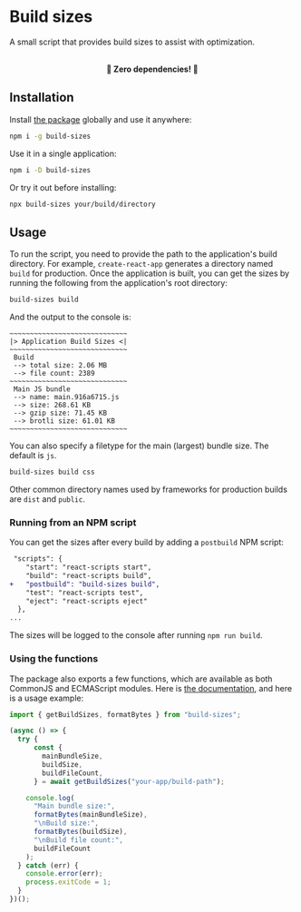 # Build sizes

A small script that provides build sizes to assist with optimization.

<br>
<div align="center">
    <b>🚀 Zero dependencies! 🚀</b>
</div>

## Installation

Install [the package](https://www.npmjs.com/package/build-sizes) globally and use it anywhere:

```bash
npm i -g build-sizes
```

Use it in a single application:

```bash
npm i -D build-sizes
```

Or try it out before installing:

```bash
npx build-sizes your/build/directory
```

## Usage

To run the script, you need to provide the path to the application's build directory. For example, `create-react-app` generates a directory named `build` for production. Once the application is built, you can get the sizes by running the following from the application's root directory:

```bash
build-sizes build
```

And the output to the console is:

```
~~~~~~~~~~~~~~~~~~~~~~~~~~~~~
|> Application Build Sizes <|
~~~~~~~~~~~~~~~~~~~~~~~~~~~~~ 
 Build 
 --> total size: 2.06 MB 
 --> file count: 2389 
~~~~~~~~~~~~~~~~~~~~~~~~~~~~~ 
 Main JS bundle 
 --> name: main.916a6715.js 
 --> size: 268.61 KB 
 --> gzip size: 71.45 KB 
 --> brotli size: 61.01 KB 
~~~~~~~~~~~~~~~~~~~~~~~~~~~~~
```

You can also specify a filetype for the main (largest) bundle size. The default is `js`.

```bash
build-sizes build css
```

Other common directory names used by frameworks for production builds are `dist` and `public`.

### Running from an NPM script

You can get the sizes after every build by adding a `postbuild` NPM script:

```diff
 "scripts": {
    "start": "react-scripts start",
    "build": "react-scripts build",
+   "postbuild": "build-sizes build",
    "test": "react-scripts test",
    "eject": "react-scripts eject"
  },
...
```

The sizes will be logged to the console after running `npm run build`.

### Using the functions

The package also exports a few functions, which are available as both CommonJS and ECMAScript modules. Here is [the documentation](https://benelan.github.io/build-sizes/global.html), and here is a usage example:

```js
import { getBuildSizes, formatBytes } from "build-sizes";

(async () => {
  try {
      const {
        mainBundleSize,
        buildSize,
        buildFileCount,
      } = await getBuildSizes("your-app/build-path");

    console.log(
      "Main bundle size:",
      formatBytes(mainBundleSize),
      "\nBuild size:",
      formatBytes(buildSize),
      "\nBuild file count:",
      buildFileCount
    );
  } catch (err) {
    console.error(err);
    process.exitCode = 1;
  }
})();
```

